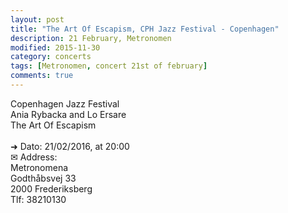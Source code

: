 ```yaml
---
layout: post
title: "The Art Of Escapism, CPH Jazz Festival - Copenhagen"
description: 21 February, Metronomen
modified: 2015-11-30
category: concerts
tags: [Metronomen, concert 21st of february]
comments: true
---
```

Copenhagen Jazz Festival<br>
Ania Rybacka and Lo Ersare <br>
The Art Of Escapism<br><br>
➜ Dato: 21/02/2016, at 20:00<br>
✉ Address:<br>
Metronomena<br>
Godthåbsvej 33<br>
2000 Frederiksberg<br>
Tlf: 38210130



